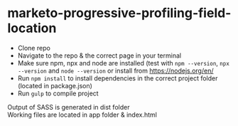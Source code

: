 # marketo-progressive-profiling-field-location

* Clone repo
* Navigate to the repo & the correct page in your terminal
* Make sure npm, npx and node are installed (test with `npm --version`, `npx --version` and `node --version` or install from https://nodejs.org/en/ 
* Run `npm install` to install dependencies in the correct project folder (located in package.json)
* Run `gulp` to compile project

Output of SASS is generated in dist folder  
Working files are located in app folder & index.html

